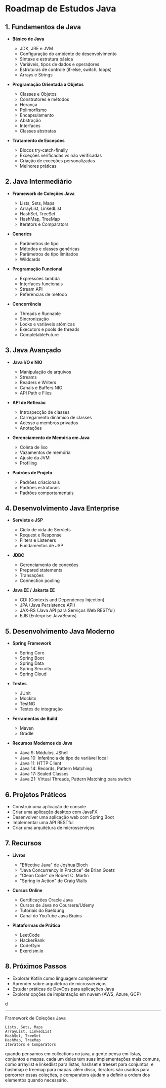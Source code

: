 # Roadmap de Estudos Java

## 1. Fundamentos de Java
- **Básico de Java**
  - JDK, JRE e JVM
  - Configuração do ambiente de desenvolvimento
  - Sintaxe e estrutura básica
  - Variáveis, tipos de dados e operadores
  - Estruturas de controle (if-else, switch, loops)
  - Arrays e Strings

- **Programação Orientada a Objetos**
  - Classes e Objetos
  - Construtores e métodos
  - Herança
  - Polimorfismo
  - Encapsulamento
  - Abstração
  - Interfaces
  - Classes abstratas

- **Tratamento de Exceções**
  - Blocos try-catch-finally
  - Exceções verificadas vs não verificadas
  - Criação de exceções personalizadas
  - Melhores práticas

## 2. Java Intermediário
- **Framework de Coleções Java**
  - Lists, Sets, Maps
  - ArrayList, LinkedList
  - HashSet, TreeSet
  - HashMap, TreeMap
  - Iterators e Comparators

- **Generics**
  - Parâmetros de tipo
  - Métodos e classes genéricas
  - Parâmetros de tipo limitados
  - Wildcards

- **Programação Funcional**
  - Expressões lambda
  - Interfaces funcionais
  - Stream API
  - Referências de método

- **Concorrência**
  - Threads e Runnable
  - Sincronização
  - Locks e variáveis atômicas
  - Executors e pools de threads
  - CompletableFuture

## 3. Java Avançado
- **Java I/O e NIO**
  - Manipulação de arquivos
  - Streams
  - Readers e Writers
  - Canais e Buffers NIO
  - API Path e Files

- **API de Reflexão**
  - Introspecção de classes
  - Carregamento dinâmico de classes
  - Acesso a membros privados
  - Anotações

- **Gerenciamento de Memória em Java**
  - Coleta de lixo
  - Vazamentos de memória
  - Ajuste da JVM
  - Profiling

- **Padrões de Projeto**
  - Padrões criacionais
  - Padrões estruturais
  - Padrões comportamentais

## 4. Desenvolvimento Java Enterprise
- **Servlets e JSP**
  - Ciclo de vida de Servlets
  - Request e Response
  - Filters e Listeners
  - Fundamentos de JSP

- **JDBC**
  - Gerenciamento de conexões
  - Prepared statements
  - Transações
  - Connection pooling

- **Java EE / Jakarta EE**
  - CDI (Contexts and Dependency Injection)
  - JPA (Java Persistence API)
  - JAX-RS (Java API para Serviços Web RESTful)
  - EJB (Enterprise JavaBeans)

## 5. Desenvolvimento Java Moderno
- **Spring Framework**
  - Spring Core
  - Spring Boot
  - Spring Data
  - Spring Security
  - Spring Cloud

- **Testes**
  - JUnit
  - Mockito
  - TestNG
  - Testes de integração

- **Ferramentas de Build**
  - Maven
  - Gradle

- **Recursos Modernos do Java**
  - Java 9: Módulos, JShell
  - Java 10: Inferência de tipo de variável local
  - Java 11: HTTP Client
  - Java 14: Records, Pattern Matching
  - Java 17: Sealed Classes
  - Java 21: Virtual Threads, Pattern Matching para switch

## 6. Projetos Práticos
- Construir uma aplicação de console
- Criar uma aplicação desktop com JavaFX
- Desenvolver uma aplicação web com Spring Boot
- Implementar uma API RESTful
- Criar uma arquitetura de microsserviços

## 7. Recursos
- **Livros**
  - "Effective Java" de Joshua Bloch
  - "Java Concurrency in Practice" de Brian Goetz
  - "Clean Code" de Robert C. Martin
  - "Spring in Action" de Craig Walls

- **Cursos Online**
  - Certificações Oracle Java
  - Cursos de Java no Coursera/Udemy
  - Tutoriais do Baeldung
  - Canal do YouTube Java Brains

- **Plataformas de Prática**
  - LeetCode
  - HackerRank
  - CodeGym
  - Exercism.io

## 8. Próximos Passos
- Explorar Kotlin como linguagem complementar
- Aprender sobre arquitetura de microsserviços
- Estudar práticas de DevOps para aplicações Java
- Explorar opções de implantação em nuvem (AWS, Azure, GCP)







d




-----------------------------------------------------------------------------
Framework de Coleções Java

    Lists, Sets, Maps
    ArrayList, LinkedList
    HashSet, TreeSet
    HashMap, TreeMap
    Iterators e Comparators

quando pensamos em collections no java, a gente pensa em listas, conjuntos e mapas. 
cada um deles tem suas implementações mais comuns, como arraylist e linkedlist para listas, hashset e treeset para conjuntos, e hashmap e treemap para mapas. 
além disso, iterators são usados para percorrer essas coleções, e comparators ajudam a definir a ordem dos elementos quando necessário.



